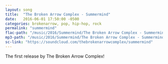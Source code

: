 ```yaml
---
layout: song
title:  "The Broken Arrow Complex - Summermind"
date:   2016-06-01 17:50:00 -0500
categories: brokenarrow, pop, hip-hop, rock
permalink: "summermind"
flac-path: "/music/2016/Summermind/The Broken Arrow Complex - Summermind.flac"
mp3-path: "/music/2016/Summermind/The Broken Arrow Complex - Summermind.mp3"
sc-link: "https://soundcloud.com/thebrokenarrowcomplex/summermind"
---
```


The first release by The Broken Arrow Complex! 